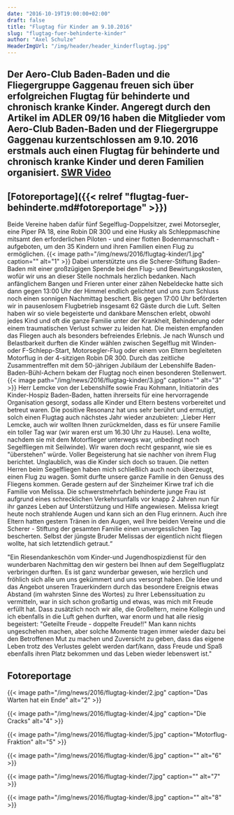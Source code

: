 ```yaml
---
date: "2016-10-19T19:00:00+02:00"
draft: false
title: "Flugtag für Kinder am 9.10.2016"
slug: "flugtag-fuer-behinderte-kinder"
author: "Axel Schulze"
HeaderImgUrl: "/img/header/header_kinderflugtag.jpg"
---
```

Der Aero-Club Baden-Baden und die Fliegergruppe Gaggenau freuen sich über erfolgreichen Flugtag für behinderte und chronisch kranke Kinder.<!--more-->
Angeregt durch den Artikel im ADLER 09/16 haben die Mitglieder vom Aero-Club Baden-Baden und der Fliegergruppe Gaggenau kurzentschlossen am 9.10. 2016 erstmals auch einen Flugtag für behinderte und chronisch kranke Kinder und deren Familien organisiert.
[SWR  Video](http://swrmediathek.de/player.htm?show=4549f9f0-8e51-11e6-8e1e-005056a12b4c)  
--
[Fotoreportage]({{< relref "flugtag-fuer-behinderte.md#fotoreportage" >}})
--
Beide Vereine haben dafür fünf Segelflug-Doppelsitzer, zwei Motorsegler, eine Piper PA 18, eine Robin DR 300 und eine Husky als Schleppmaschine mitsamt den erforderlichen Piloten - und einer flotten Bodenmannschaft -aufgeboten, um den 35 Kindern und ihren Familien einen Flug zu ermöglichen.<!--more-->
{{< image path="/img/news/2016/flugtag-kinder/1.jpg" caption="" alt="1" >}}
Dabei unterstützte uns die Scherer-Stiftung Baden-Baden mit einer großzügigen Spende bei den Flug- und Bewirtungskosten, wofür wir uns an dieser Stelle nochmals herzlich bedanken.
Nach anfänglichem Bangen und Frieren unter einer zähen Nebeldecke hatte sich dann gegen 13:00 Uhr der Himmel endlich gelichtet und uns zum Schluss noch einen sonnigen Nachmittag beschert. Bis gegen 17:00 Uhr beförderten wir in pausenlosem Flugbetrieb insgesamt 62 Gäste durch die Luft. Selten haben wir so viele begeisterte und dankbare Menschen erlebt, obwohl jedes Kind und oft die ganze Familie unter der Krankheit, Behinderung oder einem traumatischen Verlust schwer zu leiden hat. Die meisten empfanden das Fliegen auch als besonders befreiendes Erlebnis. Je nach Wunsch und Belastbarkeit durften die Kinder wählen zwischen Segelflug mit Winden- oder F-Schlepp-Start, Motorsegler-Flug oder einem von Eltern begleiteten Motorflug in der 4-sitzigen Robin DR 300.
Durch das zeitliche Zusammentreffen mit dem 50-jährigen Jubiläum der Lebenshilfe Baden-Baden-Bühl-Achern bekam der Flugtag noch einen besonderen Stellenwert.
{{< image path="/img/news/2016/flugtag-kinder/3.jpg" caption="" alt="3" >}}
Herr Lemcke von der Lebenshilfe sowie Frau Kohmann, Initiatorin des Kinder-Hospiz Baden-Baden, hatten ihrerseits für eine hervorragende Organisation gesorgt, sodass alle Kinder und Eltern bestens vorbereitet und betreut waren.
Die positive Resonanz hat uns sehr berührt und ermutigt, solch einen Flugtag auch nächstes Jahr wieder anzubieten:
„Lieber Herr Lemcke,
auch wir wollten Ihnen zurückmelden, dass es für unsere Familie ein toller Tag war (wir waren erst um 16.30 Uhr zu Hause). Lena wollte, nachdem sie mit dem Motorflieger unterwegs war, unbedingt noch Segelfliegen mit Seilwinde). Wir waren doch recht gespannt, wie sie es "überstehen" würde.
Voller Begeisterung hat sie nachher von ihrem Flug berichtet. Unglaublich, was die Kinder sich doch so trauen. Die netten Herren beim Segelfliegen haben mich schließlich auch noch überzeugt, einen Flug zu wagen. Somit durfte unsere ganze Familie in den Genuss des Fliegens kommen.
Gerade gestern auf der Sinzheimer Kirwe traf ich die Familie von Melissa. Die schwerstmehrfach behinderte junge Frau ist aufgrund eines schrecklichen Verkehrsunfalls vor knapp 2 Jahren nun für ihr ganzes Leben auf Unterstützung und Hilfe angewiesen.
Melissa kriegt heute noch strahlende Augen und kann sich an den Flug erinnern. Auch ihre Eltern hatten gestern Tränen in den Augen, weil Ihre beiden Vereine und die Scherer - Stiftung der gesamten Familie einen unvergesslichen Tag bescherten. Selbst der jüngste Bruder Melissas der eigentlich nicht fliegen wollte, hat sich letztendlich getraut.“

"Ein Riesendankeschön vom Kinder-und Jugendhospizdienst für den wunderbaren Nachmittag den wir gestern bei Ihnen auf dem Segelflugplatz verbringen durften. Es ist ganz wunderbar gewesen, wie herzlich und fröhlich sich alle um uns gekümmert und uns versorgt haben.
Die Idee und das Angebot unseren Trauerkindern durch das besondere Ereignis etwas Abstand (im wahrsten Sinne des Wortes) zu Ihrer Lebenssituation zu vermitteln, war in sich schon großartig und etwas, was mich mit Freude erfüllt hat.
Dass zusätzlich noch wir alle, die Großeltern, meine Kollegin und ich ebenfalls in die Luft gehen durften, war enorm und hat alle riesig begeistert: "Geteilte Freude - doppelte Freude!!"
Man kann nichts ungeschehen machen, aber solche Momente tragen immer wieder dazu bei den Betroffenen Mut zu machen und Zuversicht zu geben, dass das eigene Leben trotz des Verlustes gelebt werden darf/kann, dass Freude und Spaß ebenfalls ihren Platz bekommen und das Leben wieder lebenswert ist."

Fotoreportage
--------------

<p></p>
{{< image path="/img/news/2016/flugtag-kinder/2.jpg" caption="Das Warten hat ein Ende" alt="2" >}}
<p></p>
{{< image path="/img/news/2016/flugtag-kinder/4.jpg" caption="Die Cracks" alt="4" >}}
<p></p>
{{< image path="/img/news/2016/flugtag-kinder/5.jpg" caption="Motorflug-Fraktion" alt="5" >}}
<p></p>
{{< image path="/img/news/2016/flugtag-kinder/6.jpg" caption="" alt="6" >}}
<p></p>
{{< image path="/img/news/2016/flugtag-kinder/7.jpg" caption="" alt="7" >}}
<p></p>
{{< image path="/img/news/2016/flugtag-kinder/8.jpg" caption="" alt="8" >}}
